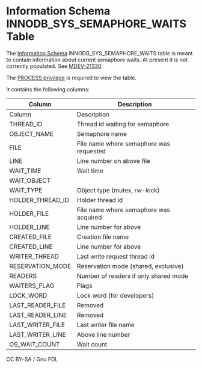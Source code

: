 
# Information Schema INNODB_SYS_SEMAPHORE_WAITS Table

The [Information Schema](../../README.md) INNODB_SYS_SEMAPHORE_WAITS table is meant to contain information about current semaphore waits. At present it is not correctly populated. See [MDEV-21330](https://jira.mariadb.org/browse/MDEV-21330).


The [PROCESS privilege](../../../../../account-management-sql-commands/grant.md#process) is required to view the table.


It contains the following columns:



| Column | Description |
| --- | --- |
| Column | Description |
| THREAD_ID | Thread id waiting for semaphore |
| OBJECT_NAME | Semaphore name |
| FILE | File name where semaphore was requested |
| LINE | Line number on above file |
| WAIT_TIME | Wait time |
| WAIT_OBJECT |  |
| WAIT_TYPE | Object type (mutex, rw-lock) |
| HOLDER_THREAD_ID | Holder thread id |
| HOLDER_FILE | File name where semaphore was acquired |
| HOLDER_LINE | Line number for above |
| CREATED_FILE | Creation file name |
| CREATED_LINE | Line number for above |
| WRITER_THREAD | Last write request thread id |
| RESERVATION_MODE | Reservation mode (shared, exclusive) |
| READERS | Number of readers if only shared mode |
| WAITERS_FLAG | Flags |
| LOCK_WORD | Lock word (for developers) |
| LAST_READER_FILE | Removed |
| LAST_READER_LINE | Removed |
| LAST_WRITER_FILE | Last writer file name |
| LAST_WRITER_LINE | Above line number |
| OS_WAIT_COUNT | Wait count |




CC BY-SA / Gnu FDL

